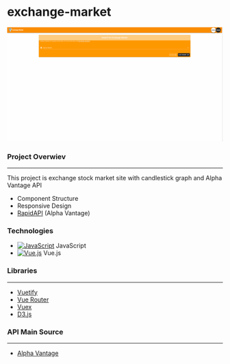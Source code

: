 

# exchange-market

<img src="https://raw.githubusercontent.com/kamilmuratyilmaz/exchange_market/deploy/exchange-market.gif" alt="exchange-market" width="600" />

### Project Overwiev
---

This project is exchange stock market site with candlestick graph and Alpha Vantage API

- Component Structure 
- Responsive Design
- [RapidAPI] (Alpha Vantage)

### Technologies
- <a href="https://developer.mozilla.org/en-US/docs/Web/JavaScript" title="JavaScript"><img src="https://github.com/get-icon/geticon/raw/master/icons/javascript.svg" alt="JavaScript" width="19px" height="15px"></a> JavaScript 
- <a href="https://vuejs.org/" title="Vue.js"><img src="https://github.com/get-icon/geticon/raw/master/icons/vue.svg" alt="Vue.js" width="19px" height="15px"></a> Vue.js 

### Libraries
---
- [Vuetify]
- [Vue Router]
- [Vuex]
- [D3.js]

### API Main Source
---
- [Alpha Vantage]


[Vuex]: https://vuex.vuejs.org/
[D3.js]: https://d3js.org/
[Vue Router]: https://router.vuejs.org/
[Vuetify]: https://vuetifyjs.com/en/
[Alpha Vantage]: https://www.alphavantage.co/
[RapidAPI]: https://rapidapi.com/alphavantage/api/alpha-vantage